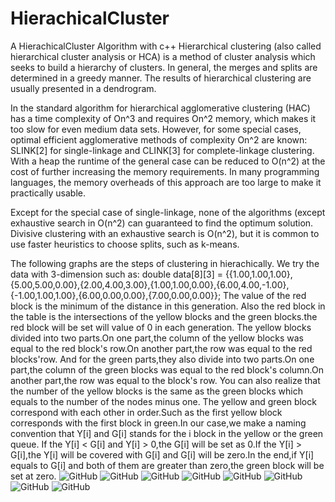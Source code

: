 # HierachicalCluster
A HierachicalCluster Algorithm with c++
Hierarchical clustering (also called hierarchical cluster analysis or HCA) is a method of cluster analysis which seeks to build a hierarchy of clusters.
In general, the merges and splits are determined in a greedy manner. The results of hierarchical clustering are usually presented in a dendrogram.

In the standard algorithm for hierarchical agglomerative clustering (HAC) has a time complexity of On^3 and requires On^2 memory, which makes it too slow for even medium data sets. However, for some special cases, optimal efficient agglomerative methods of complexity On^2 are known: SLINK[2] for single-linkage and CLINK[3] for complete-linkage clustering. With a heap the runtime of the general case can be reduced to O(n^2) at the cost of further increasing the memory requirements. In many programming languages, the memory overheads of this approach are too large to make it practically usable.

Except for the special case of single-linkage, none of the algorithms (except exhaustive search in O(n^2) can guaranteed to find the optimum solution.
Divisive clustering with an exhaustive search is O(n^2), but it is common to use faster heuristics to choose splits, such as k-means.

The following graphs are the steps of clustering in hierachically.
We try the data with 3-dimension such as:
double data[8][3] = {{1.00,1.00,1.00},{5.00,5.00,0.00},{2.00,4.00,3.00},{1.00,1.00,0.00},{6.00,4.00,-1.00},{-1.00,1.00,1.00},{6.00,0.00,0.00},{7.00,0.00,0.00}};
The value of the red block is the minimum of the distance in this generation.
Also the red block in the table is the intersections of the yellow blocks and the green blocks.the red block will be set will value of 0 in each generation.
The yellow blocks divided into two parts.On one part,the column of the yellow blocks was equal to the red block's row.On another part,the row was equal to the red blocks'row.
And for the green parts,they also divide into two parts.On one part,the column of the green blocks was equal to the red block's column.On another part,the row was equal to the
block's row.
You can also realize that the number of the yellow blocks is the same as the green blocks which equals to the number of the nodes minus one.
The yellow and green block correspond with each other in order.Such as the first yellow block corresponds with the first block in green.In our case,we make a naming convention that Y[i] and G[i] stands for the i block in the yellow or the green queue.
If the Y[i] < G[i] and Y[i] > 0,the G[i] will be set as 0.If the Y[i] > G[i],the Y[i] will be covered with G[i] and G[i] will be zero.In the end,if Y[i] equals to G[i] and both of them are greater than zero,the green
block will be set at zero.
![GitHub](https://github.com/leungs/HierachicalCluster/blob/master/HierarchicalCluster/0.png?raw=true "GitHub,Social Coding")
![GitHub](https://github.com/leungs/HierachicalCluster/blob/master/HierarchicalCluster/1.png?raw=true "GitHub,Social Coding")
![GitHub](https://github.com/leungs/HierachicalCluster/blob/master/HierarchicalCluster/2.png?raw=true "GitHub,Social Coding")
![GitHub](https://github.com/leungs/HierachicalCluster/blob/master/HierarchicalCluster/3.png?raw=true "GitHub,Social Coding")
![GitHub](https://github.com/leungs/HierachicalCluster/blob/master/HierarchicalCluster/4.png?raw=true "GitHub,Social Coding")
![GitHub](https://github.com/leungs/HierachicalCluster/blob/master/HierarchicalCluster/5.png?raw=true "GitHub,Social Coding")
![GitHub](https://github.com/leungs/HierachicalCluster/blob/master/HierarchicalCluster/6.png?raw=true "GitHub,Social Coding")
![GitHub](https://github.com/leungs/HierachicalCluster/blob/master/HierarchicalCluster/7.png?raw=true "GitHub,Social Coding")
